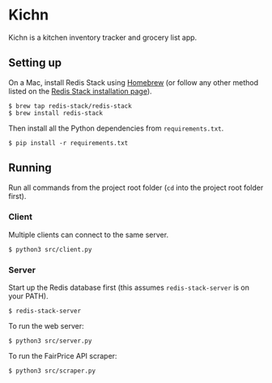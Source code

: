 # Kichn

Kichn is a kitchen inventory tracker and grocery list app.

## Setting up

On a Mac, install Redis Stack using [Homebrew](https://brew.sh/) (or follow any other method listed on the [Redis Stack installation page](https://redis.io/docs/stack/get-started/install/)).

```
$ brew tap redis-stack/redis-stack
$ brew install redis-stack
```

Then install all the Python dependencies from `requirements.txt`.

```
$ pip install -r requirements.txt
```

## Running

Run all commands from the project root folder (`cd` into the project root folder first).

### Client

Multiple clients can connect to the same server.

```
$ python3 src/client.py
```

### Server

Start up the Redis database first (this assumes `redis-stack-server` is on your PATH).

```
$ redis-stack-server
```

To run the web server:

```
$ python3 src/server.py
```

To run the FairPrice API scraper:

```
$ python3 src/scraper.py
```

